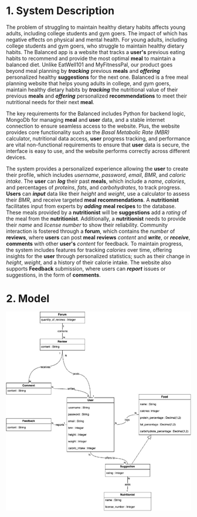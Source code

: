 # 1. System Description

The problem of struggling to maintain healthy dietary habits affects young adults, including college students and gym goers. The impact of which has negative effects on physical and mental health. For young adults, including college students and gym goers, who struggle to maintain healthy dietary habits. The Balanced app is a website that tracks a **user's** previous eating habits to recommend and provide the most optimal **meal** to maintain a balanced diet. Unlike EatWell101 and MyFitnessPal, our product goes beyond meal planning by **_tracking_** previous **meals** and **_offering_** personalized healthy **suggestions** for the next one. Balanced is a free meal planning website that helps young adults in college, and gym goers, maintain healthy dietary habits by **_tracking_** the nutritional value of their previous **meals** and **_offering_** personalized **recommendations** to meet their nutritional needs for their next **meal**.

The key requirements for the Balanced includes Python for backend logic, MongoDb for managing **meal** and **user** data, and a stable internet connection to ensure seamless access to the website. Plus, the website provides core functionality such as the _Basal Metabolic Rate (MBR)_ calculator, nutritional data access, **user** progress tracking, and performance are vital non-functional requirements to ensure that **user** data is secure, the interface is easy to use, and the website performs correctly across different devices. 

The system provides a personalized experience allowing the **user** to create their profile, which includes _username_, _password_, _email_, _BMR_, and _caloric intake_. The **user** can **_log_** their past **meals**, which include a _name_, _calories_, and percentages of _proteins_, _fats_, and _carbohydrates_, to track progress. **Users** can **_input_** data like their _height_ and _weight_, use a calculator to assess their _BMR_, and receive targeted **meal** **recommendations**. A **nutritionist** facilitates input from experts by **_adding_** **meal** **recipes** to the database. These meals provided by a **nutritionist** will be **suggestions** add a _rating_ of the meal from the **nutritionist**. Additionally, a **nutritionist** needs to provide their _name_ and _license number_ to show their reliability. Community interaction is fostered through a **forum**, which contains the _number_ of **reviews**, where **users** can post **meal** **reviews** _content_ and **_write_**, or **_receive_**, **comments** with other **user's** _content_ for feedback. To maintain progress, the system includes features for tracking _calories_ over time, offering insights for the **user** through personalized statistics; such as their change in _height_, _weight_, and a history of their calorie intake. The website also supports **Feedback** submission, where users can **_report_** issues or suggestions, in the form of **comments**.

# 2. Model
![UML Diagram of Balanced](images/D3.jpg)
